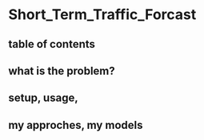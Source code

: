 # Short_Term_Traffic_Forcast
## table of contents
## what is the problem?
## setup, usage,
## my approches, my models


